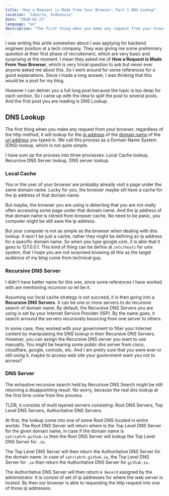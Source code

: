 ```yaml
---
title: "How a Request is Made From Your Browser: Part 1 DNS Lookup"
location: "Jakarta, Indonesia"
date: "2020-02-23"
language: "en"
description: "The first thing when you make any request from your browser, it will lookup for the ip address of the domain name. The process consists Local Cache lookup, Recursive DNS Server lookup, DNS server lookup."
---
```


I was writing this artile somewhen about I was applying for backend engineer position at a tech company.
They was giving me some preliminary question at their first phase of recruitement, which are very basic and surprising at the moment.
I mean they asked me of **How a Request is Made From Your Browser**, which is very trivial question to ask but never ever anyone asked me about this.
So I went around for some references for a good explanations.
Since I made a long answer, I was thinking that this would be a post for my blog.

However I can deliver you a full long post because the topic is too deep for each section.
So I came up with the idea to split the post to several posts.
And the first post you are reading is DNS Lookup.

## DNS Lookup

The first thing when you make any request from your browser, regardless of the http method, it will lookup for the [ip address](https://en.wikipedia.org/wiki/IP_address) of the [domain name](https://en.wikipedia.org/wiki/Domain_name) of the [url address](https://en.wikipedia.org/wiki/URL) you typed in.
We call this process as a Domain Name System (DNS) lookup, which is not quite simple.

I have sum up the process into three processes: Local Cache lookup, Recursive DNS Server lookup, DNS server lookup.

### Local Cache

You or the user of your browser are probably already visit a page under the same domain name.
Lucky for you, the browser maybe stil have a cache for the ip address of that domain name.

But maybe, the browser you are using is detecting that you are not really often accessing some page under that domain name.
And the ip address of that domain name is clened from browser cache.
No need to be panic, you computer might be still save the ip address.

But your computer is not as simple as the browser when dealing with dns lookup.
It won't be just a cache, rather they might be defining an ip address for a specific domain name.
So when you type google.com, it is able that it goes to 127.0.0.1.
This kind of thing can be define at `/etc/hosts` for unix system, that I hope you are not surprised knowing all this as the target audience of my blog come from technical guy.

### Recursive DNS Server

I didn't have better name for this one, since some references I have worked with are mentioning *recursive* so let be it.

Assuming our local cache strategy is not succeed, it is then going into a **Recursive DNS Servers**.
It can be one or more servers to do recursive search of domain name.
By default, the Recursive DNS Servers you are using is set by your Internet Service Provider (ISP).
By the name goes, it search arround the servers recursively bouncing from one server to others.

In some case, they worked with your government to filter your Internet content by manipulating the DNS lookup in their Recursive DNS Servers.
However, you can assign the Recursive DNS server you want to use manually.
You might be hearing some public dns server from cisco, cloudflare, google, comodo, etc.
And I am pretty sure that you were ever or still using it, maybe to access web site your government want you not to access?

### DNS Server

The exhautive recursive search held by Recurisve DNS Search might be still returning a disappointing result.
No worry, because the real dns lookup at the first time come from this process.

TLDR, it consists of multi layered servers consisting: Root DNS Servers, Top Level DNS Servers, Authoritative DNS Servers.

At first, the lookup come into one of some Root DNS located in entire worlds. 
The Root DNS Server will return where is the Top Level DNS Server for the given domain name, in case if the domain name is `satriahrh.github.io` then the Root DNS Server will lookup the Top Level DNS Server for `.io`.

The Top Level DNS Server will then return the Authoritative DNS Server for the domain name.
In case of `satriahrh.github.io`, the Top Level DNS Server for `.io` then return the Authoritative DNS Server for `github.io`.

The Authoritative DNS Server will then return `A Record` assigned by the administrator.
It is consist of set of ip addresses for where the web server is hosted.
By then our browser is able to requesting the http request into one of those ip addresses.

